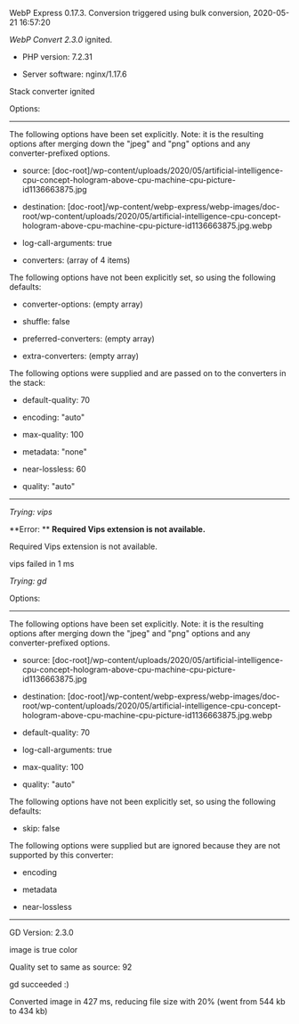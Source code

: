 WebP Express 0.17.3. Conversion triggered using bulk conversion, 2020-05-21 16:57:20

*WebP Convert 2.3.0*  ignited.
- PHP version: 7.2.31
- Server software: nginx/1.17.6

Stack converter ignited

Options:
------------
The following options have been set explicitly. Note: it is the resulting options after merging down the "jpeg" and "png" options and any converter-prefixed options.
- source: [doc-root]/wp-content/uploads/2020/05/artificial-intelligence-cpu-concept-hologram-above-cpu-machine-cpu-picture-id1136663875.jpg
- destination: [doc-root]/wp-content/webp-express/webp-images/doc-root/wp-content/uploads/2020/05/artificial-intelligence-cpu-concept-hologram-above-cpu-machine-cpu-picture-id1136663875.jpg.webp
- log-call-arguments: true
- converters: (array of 4 items)

The following options have not been explicitly set, so using the following defaults:
- converter-options: (empty array)
- shuffle: false
- preferred-converters: (empty array)
- extra-converters: (empty array)

The following options were supplied and are passed on to the converters in the stack:
- default-quality: 70
- encoding: "auto"
- max-quality: 100
- metadata: "none"
- near-lossless: 60
- quality: "auto"
------------


*Trying: vips* 

**Error: ** **Required Vips extension is not available.** 
Required Vips extension is not available.
vips failed in 1 ms

*Trying: gd* 

Options:
------------
The following options have been set explicitly. Note: it is the resulting options after merging down the "jpeg" and "png" options and any converter-prefixed options.
- source: [doc-root]/wp-content/uploads/2020/05/artificial-intelligence-cpu-concept-hologram-above-cpu-machine-cpu-picture-id1136663875.jpg
- destination: [doc-root]/wp-content/webp-express/webp-images/doc-root/wp-content/uploads/2020/05/artificial-intelligence-cpu-concept-hologram-above-cpu-machine-cpu-picture-id1136663875.jpg.webp
- default-quality: 70
- log-call-arguments: true
- max-quality: 100
- quality: "auto"

The following options have not been explicitly set, so using the following defaults:
- skip: false

The following options were supplied but are ignored because they are not supported by this converter:
- encoding
- metadata
- near-lossless
------------

GD Version: 2.3.0
image is true color
Quality set to same as source: 92
gd succeeded :)

Converted image in 427 ms, reducing file size with 20% (went from 544 kb to 434 kb)
